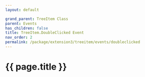 ```yaml
---
layout: default

grand_parent: TreeItem Class
parent: Events
has_children: false
title: TreeItem.DoubleClicked Event
nav_order: 2
permalink: /package/extension3/treeitem/events/doubleclicked
---
```

# {{ page.title }}
